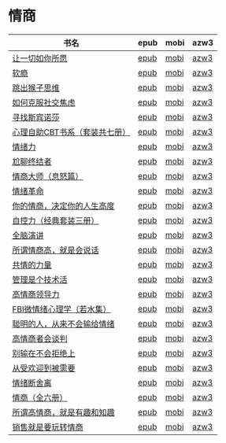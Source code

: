 # 情商

| 书名 | epub | mobi | azw3 |
| --- | --- | --- | --- |
| [让一切如你所愿](http://ct.dalanmei.com/f/31084289-771246366-6274f0) | [epub](http://ct.dalanmei.com/f/31084289-771246366-6274f0) | [mobi](http://ct.dalanmei.com/f/31084289-771230879-c109bd) | [azw3](http://ct.dalanmei.com/f/31084289-771236128-5c904c) |
| [软瘾](http://ct.dalanmei.com/f/31084289-771247034-768959) | [epub](http://ct.dalanmei.com/f/31084289-771247034-768959) | [mobi](http://ct.dalanmei.com/f/31084289-771231902-c01da3) | [azw3](http://ct.dalanmei.com/f/31084289-771236729-a055dc) |
| [跳出猴子思维](http://ct.dalanmei.com/f/31084289-771240562-c11065) | [epub](http://ct.dalanmei.com/f/31084289-771240562-c11065) | [mobi](http://ct.dalanmei.com/f/31084289-771228755-de53c8) | [azw3](http://ct.dalanmei.com/f/31084289-771232580-3120ca) |
| [如何克服社交焦虑](http://ct.dalanmei.com/f/31084289-771241300-223d68) | [epub](http://ct.dalanmei.com/f/31084289-771241300-223d68) | [mobi](http://ct.dalanmei.com/f/31084289-771229819-984463) | [azw3](http://ct.dalanmei.com/f/31084289-771233386-7d0f82) |
| [寻找斯宾诺莎](http://ct.dalanmei.com/f/31084289-771246200-2b61b3) | [epub](http://ct.dalanmei.com/f/31084289-771246200-2b61b3) | [mobi](http://ct.dalanmei.com/f/31084289-771230523-6e6bc5) | [azw3](http://ct.dalanmei.com/f/31084289-771235928-b44af2) |
| [心理自助CBT书系（套装共七册）](http://ct.dalanmei.com/f/31084289-570352372-d1457e) | [epub](http://ct.dalanmei.com/f/31084289-570352372-d1457e) | [mobi](http://ct.dalanmei.com/f/31084289-570160167-e41f08) | [azw3](http://ct.dalanmei.com/f/31084289-571400808-a29a5f) |
| [情绪力](http://ct.dalanmei.com/f/31084289-570271398-8ae3eb) | [epub](http://ct.dalanmei.com/f/31084289-570271398-8ae3eb) | [mobi](http://ct.dalanmei.com/f/31084289-570128607-79c128) | [azw3](http://ct.dalanmei.com/f/31084289-571410290-9f35a1) |
| [尬聊终结者](http://ct.dalanmei.com/f/31084289-570271745-e97d0e) | [epub](http://ct.dalanmei.com/f/31084289-570271745-e97d0e) | [mobi](http://ct.dalanmei.com/f/31084289-570129080-36cac8) | [azw3](http://ct.dalanmei.com/f/31084289-571410439-20a528) |
| [情商大师（息怒篇）](http://ct.dalanmei.com/f/31084289-572112538-da6599) | [epub](http://ct.dalanmei.com/f/31084289-572112538-da6599) | [mobi](http://ct.dalanmei.com/f/31084289-571723545-171f2f) | [azw3](http://ct.dalanmei.com/f/31084289-572116554-28e5df) |
| [情绪革命](http://ct.dalanmei.com/f/31084289-572113702-ad2c93) | [epub](http://ct.dalanmei.com/f/31084289-572113702-ad2c93) | [mobi](http://ct.dalanmei.com/f/31084289-571717606-be4528) | [azw3](http://ct.dalanmei.com/f/31084289-572120731-59a637) |
| [你的情商，决定你的人生高度](http://ct.dalanmei.com/f/31084289-572114133-abd67b) | [epub](http://ct.dalanmei.com/f/31084289-572114133-abd67b) | [mobi](http://ct.dalanmei.com/f/31084289-571714117-0cb8bf) | [azw3](http://ct.dalanmei.com/f/31084289-572125777-0b7fbb) |
| [自控力（经典套装三册）](http://ct.dalanmei.com/f/31084289-572115531-345d61) | [epub](http://ct.dalanmei.com/f/31084289-572115531-345d61) | [mobi](http://ct.dalanmei.com/f/31084289-571706642-fe6c95) | [azw3](http://ct.dalanmei.com/f/31084289-572138219-7c5b0a) |
| [全脑演讲](http://ct.dalanmei.com/f/31084289-572116775-0031ac) | [epub](http://ct.dalanmei.com/f/31084289-572116775-0031ac) | [mobi](http://ct.dalanmei.com/f/31084289-571662311-286ced) | [azw3](http://ct.dalanmei.com/f/31084289-572177060-0e754c) |
| [所谓情商高，就是会说话](http://ct.dalanmei.com/f/31084289-572117536-b306af) | [epub](http://ct.dalanmei.com/f/31084289-572117536-b306af) | [mobi](http://ct.dalanmei.com/f/31084289-571652168-058055) | [azw3](http://ct.dalanmei.com/f/31084289-572180003-2162ab) |
| [共情的力量](http://ct.dalanmei.com/f/31084289-572120128-b6f4a7) | [epub](http://ct.dalanmei.com/f/31084289-572120128-b6f4a7) | [mobi](http://ct.dalanmei.com/f/31084289-571650381-7465a9) | [azw3](http://ct.dalanmei.com/f/31084289-572180286-4c778b) |
| [管理是个技术活](http://ct.dalanmei.com/f/31084289-572120609-315b60) | [epub](http://ct.dalanmei.com/f/31084289-572120609-315b60) | [mobi](http://ct.dalanmei.com/f/31084289-571639717-d0755e) | [azw3](http://ct.dalanmei.com/f/31084289-572181075-3dce68) |
| [高情商领导力](http://ct.dalanmei.com/f/31084289-572129578-79bd00) | [epub](http://ct.dalanmei.com/f/31084289-572129578-79bd00) | [mobi](http://ct.dalanmei.com/f/31084289-571625860-3f625a) | [azw3](http://ct.dalanmei.com/f/31084289-572189761-5d7c03) |
| [FBI微情绪心理学（若水集）](http://ct.dalanmei.com/f/31084289-571796966-cce136) | [epub](http://ct.dalanmei.com/f/31084289-571796966-cce136) | [mobi](http://ct.dalanmei.com/f/31084289-571531147-edd948) | [azw3](http://ct.dalanmei.com/f/31084289-572194644-faf653) |
| [聪明的人，从来不会输给情绪](http://ct.dalanmei.com/f/31084289-571799132-c02f66) | [epub](http://ct.dalanmei.com/f/31084289-571799132-c02f66) | [mobi](http://ct.dalanmei.com/f/31084289-571531769-b33f05) | [azw3](http://ct.dalanmei.com/f/31084289-572194967-467624) |
| [高情商者会谈判](http://ct.dalanmei.com/f/31084289-571820675-b619af) | [epub](http://ct.dalanmei.com/f/31084289-571820675-b619af) | [mobi](http://ct.dalanmei.com/f/31084289-571548814-61b4e8) | [azw3](http://ct.dalanmei.com/f/31084289-572199473-59aa38) |
| [别输在不会拒绝上](http://ct.dalanmei.com/f/31084289-571863024-5bd18d) | [epub](http://ct.dalanmei.com/f/31084289-571863024-5bd18d) | [mobi](http://ct.dalanmei.com/f/31084289-571551177-7c8364) | [azw3](http://ct.dalanmei.com/f/31084289-572202144-a0d707) |
| [从受欢迎到被需要](http://ct.dalanmei.com/f/31084289-572014954-8ad994) | [epub](http://ct.dalanmei.com/f/31084289-572014954-8ad994) | [mobi](http://ct.dalanmei.com/f/31084289-571563245-4f640d) | [azw3](http://ct.dalanmei.com/f/31084289-571911246-30ac44) |
| [情绪断舍离](http://ct.dalanmei.com/f/31084289-571774954-df4b1f) | [epub](http://ct.dalanmei.com/f/31084289-571774954-df4b1f) | [mobi](http://ct.dalanmei.com/f/31084289-571498718-948ec9) | [azw3](http://ct.dalanmei.com/f/31084289-571919716-e2fce0) |
| [情商（全六册）](http://ct.dalanmei.com/f/31084289-571815345-a6968e) | [epub](http://ct.dalanmei.com/f/31084289-571815345-a6968e) | [mobi](http://ct.dalanmei.com/f/31084289-571545385-186648) | [azw3](http://ct.dalanmei.com/f/31084289-572017641-28e8b3) |
| [所谓高情商，就是有趣和知趣](http://ct.dalanmei.com/f/31084289-571989840-31b0b5) | [epub](http://ct.dalanmei.com/f/31084289-571989840-31b0b5) | [mobi](http://ct.dalanmei.com/f/31084289-571561900-446bbf) | [azw3](http://ct.dalanmei.com/f/31084289-571840681-3ae009) |
| [销售就是要玩转情商](http://ct.dalanmei.com/f/31084289-571785142-4040db) | [epub](http://ct.dalanmei.com/f/31084289-571785142-4040db) | [mobi](http://ct.dalanmei.com/f/31084289-571451540-7ee495) | [azw3](http://ct.dalanmei.com/f/31084289-571885397-a953d2) |
